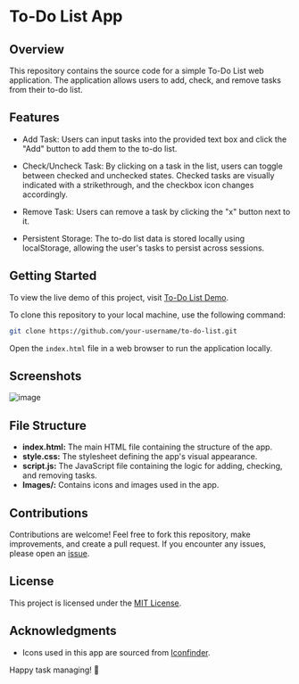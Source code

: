 # To-Do List App

## Overview
This repository contains the source code for a simple To-Do List web application. The application allows users to add, check, and remove tasks from their to-do list.

## Features

- Add Task: Users can input tasks into the provided text box and click the "Add" button to add them to the to-do list.

- Check/Uncheck Task: By clicking on a task in the list, users can toggle between checked and unchecked states. Checked tasks are visually indicated with a strikethrough, and the checkbox icon changes accordingly.

- Remove Task: Users can remove a task by clicking the "x" button next to it.

- Persistent Storage: The to-do list data is stored locally using localStorage, allowing the user's tasks to persist across sessions.


## Getting Started

To view the live demo of this project, visit [To-Do List Demo](https://pmota173.github.io/To-Do-List-Site/).

To clone this repository to your local machine, use the following command:

```bash
git clone https://github.com/your-username/to-do-list.git
```

Open the `index.html` file in a web browser to run the application locally.

## Screenshots

![image](https://github.com/PMota173/To-Do-List-Site/assets/116939549/5b632cca-3542-4b3d-b2b9-e6713fb25c3c)



## File Structure

- **index.html:** The main HTML file containing the structure of the app.
- **style.css:** The stylesheet defining the app's visual appearance.
- **script.js:** The JavaScript file containing the logic for adding, checking, and removing tasks.
- **Images/:** Contains icons and images used in the app.

## Contributions

Contributions are welcome! Feel free to fork this repository, make improvements, and create a pull request. If you encounter any issues, please open an [issue](https://github.com/your-username/to-do-list-app/issues).

## License

This project is licensed under the [MIT License](LICENSE.md).

## Acknowledgments

- Icons used in this app are sourced from [Iconfinder](https://www.iconfinder.com/).

Happy task managing! 🚀
